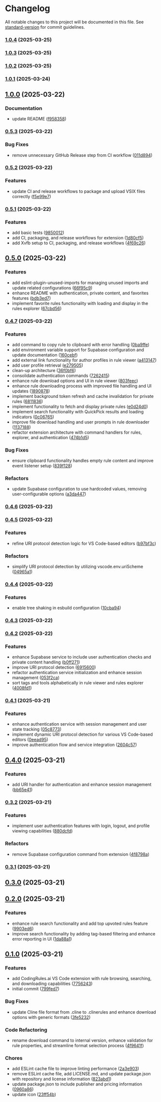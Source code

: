 # Changelog

All notable changes to this project will be documented in this file. See [standard-version](https://github.com/conventional-changelog/standard-version) for commit guidelines.

### [1.0.4](https://github.com/codingrules-ai/vscode-plugin/compare/v1.0.3...v1.0.4) (2025-03-25)

### [1.0.3](https://github.com/codingrules-ai/vscode-plugin/compare/v1.0.2...v1.0.3) (2025-03-25)

### [1.0.2](https://github.com/codingrules-ai/vscode-plugin/compare/v1.0.1...v1.0.2) (2025-03-25)

### [1.0.1](https://github.com/codingrules-ai/vscode-plugin/compare/v1.0.0...v1.0.1) (2025-03-24)

## [1.0.0](https://github.com/codingrules-ai/vscode-plugin/compare/v0.5.3...v1.0.0) (2025-03-22)

### Documentation

- update README ([f958358](https://github.com/codingrules-ai/vscode-plugin/commit/f9583585b3722a02d2e0bf109f43a089f179c1a8))

### [0.5.3](https://github.com/codingrules-ai/vscode-plugin/compare/v0.5.2...v0.5.3) (2025-03-22)

### Bug Fixes

- remove unnecessary GitHub Release step from CI workflow ([011d894](https://github.com/codingrules-ai/vscode-plugin/commit/011d8942647440b0625761ae9acd1b896149606b))

### [0.5.2](https://github.com/codingrules-ai/vscode-plugin/compare/v0.5.1...v0.5.2) (2025-03-22)

### Features

- update CI and release workflows to package and upload VSIX files correctly ([f5e99e7](https://github.com/codingrules-ai/vscode-plugin/commit/f5e99e74471c59d8dd4b631988dcb002a634b8cc))

### [0.5.1](https://github.com/codingrules-ai/vscode-plugin/compare/v0.5.0...v0.5.1) (2025-03-22)

### Features

- add basic tests ([9850012](https://github.com/codingrules-ai/vscode-plugin/commit/985001251dc037575d5a46237c2ac7f79676455a))
- add CI, packaging, and release workflows for extension ([1d80cf5](https://github.com/codingrules-ai/vscode-plugin/commit/1d80cf5dc5b8884440985afcbd4a8c8e976a0f5c))
- add Xvfb setup to CI, packaging, and release workflows ([4f69c26](https://github.com/codingrules-ai/vscode-plugin/commit/4f69c261a08d8db97f79e6145d9a8218cd749070))

## [0.5.0](https://github.com/codingrules-ai/vscode-plugin/compare/v0.4.7...v0.5.0) (2025-03-22)

### Features

- add eslint-plugin-unused-imports for managing unused imports and update related configurations ([66f95c9](https://github.com/codingrules-ai/vscode-plugin/commit/66f95c9a9d698b5595da46c117f5c6aa94c572b4))
- enhance README with authentication, private content, and favorites features ([bdb3ed7](https://github.com/codingrules-ai/vscode-plugin/commit/bdb3ed76650942cae8d1f9e93b583b7a6f8030f5))
- implement favorite rules functionality with loading and display in the rules explorer ([67cbd56](https://github.com/codingrules-ai/vscode-plugin/commit/67cbd56083d3c976c69466360c183373f1f2df50))

### [0.4.7](https://github.com/codingrules-ai/vscode-plugin/compare/v0.4.6...v0.4.7) (2025-03-22)

### Features

- add command to copy rule to clipboard with error handling ([0ba9ffe](https://github.com/codingrules-ai/vscode-plugin/commit/0ba9ffe4f85da85ca25118e6cd0b6dfcd481d72f))
- add environment variable support for Supabase configuration and update documentation ([160cebf](https://github.com/codingrules-ai/vscode-plugin/commit/160cebfdde58f0ebdb77e4a7c686e0693ebfc14a))
- add external link functionality for author profiles in rule viewer ([a413147](https://github.com/codingrules-ai/vscode-plugin/commit/a413147b061297e88956d2655cd9ebbca937893d))
- add user profile retrieval ([e279505](https://github.com/codingrules-ai/vscode-plugin/commit/e279505a35c423bb893e1937bcfae2ec2e83c30f))
- clean-up architecture ([36f0bf6](https://github.com/codingrules-ai/vscode-plugin/commit/36f0bf6d3eaca8bf515259a74d22f05f5ecec53e))
- consolidate authentication commands ([7262415](https://github.com/codingrules-ai/vscode-plugin/commit/72624154fb83050b4d25b20bceb5b83f67d0c125))
- enhance rule download options and UI in rule viewer ([803feec](https://github.com/codingrules-ai/vscode-plugin/commit/803feecf5f487c89265f191037b18e1738e566fb))
- enhance rule downloading process with improved file handling and UI updates ([1890878](https://github.com/codingrules-ai/vscode-plugin/commit/1890878a9d359304024533b039e543e1cb62a753))
- implement background token refresh and cache invalidation for private rules ([6811836](https://github.com/codingrules-ai/vscode-plugin/commit/681183639712695940337bbb40ecf2c0b0bde296))
- implement functionality to fetch and display private rules ([e0d24d0](https://github.com/codingrules-ai/vscode-plugin/commit/e0d24d0a527fca43317c399d9a6b0dd58b1dc46f))
- implement search functionality with QuickPick results and loading indicators ([0c06765](https://github.com/codingrules-ai/vscode-plugin/commit/0c0676535e5b78b70653cfc83b9ebe7af3a1abeb))
- improve file download handling and user prompts in rule downloader ([1137188](https://github.com/codingrules-ai/vscode-plugin/commit/1137188d90b6e9dc7c2a77b4c83a6aa5c65794c6))
- refactor extension architecture with command handlers for rules, explorer, and authentication ([474b1d5](https://github.com/codingrules-ai/vscode-plugin/commit/474b1d560a0a7b5ed6e40da3e848bcc90d08a4c4))

### Bug Fixes

- ensure clipboard functionality handles empty rule content and improve event listener setup ([839f128](https://github.com/codingrules-ai/vscode-plugin/commit/839f1281a5bb635ce6e193ca9a8322185cbf018f))

### Refactors

- update Supabase configuration to use hardcoded values, removing user-configurable options ([a3da447](https://github.com/codingrules-ai/vscode-plugin/commit/a3da447e93b35d32eee160cbd06bd4315bf2ea21))

### [0.4.6](https://github.com/codingrules-ai/vscode-plugin/compare/v0.4.5...v0.4.6) (2025-03-22)

### [0.4.5](https://github.com/codingrules-ai/vscode-plugin/compare/v0.4.4...v0.4.5) (2025-03-22)

### Features

- refine URI protocol detection logic for VS Code-based editors ([b97bf3c](https://github.com/codingrules-ai/vscode-plugin/commit/b97bf3c6210e6eb8408f81d0f427fd73eb7cb23f))

### Refactors

- simplify URI protocol detection by utilizing vscode.env.uriScheme ([04965a1](https://github.com/codingrules-ai/vscode-plugin/commit/04965a143e338d2491426ce48ad6f4c8c6f6263b))

### [0.4.4](https://github.com/codingrules-ai/vscode-plugin/compare/v0.4.3...v0.4.4) (2025-03-22)

### Features

- enable tree shaking in esbuild configuration ([10cba94](https://github.com/codingrules-ai/vscode-plugin/commit/10cba9430083507562da7f157707b24cf86ad12d))

### [0.4.3](https://github.com/codingrules-ai/vscode-plugin/compare/v0.4.2...v0.4.3) (2025-03-22)

### [0.4.2](https://github.com/codingrules-ai/vscode-plugin/compare/v0.4.1...v0.4.2) (2025-03-22)

### Features

- enhance Supabase service to include user authentication checks and private content handling ([b0ff271](https://github.com/codingrules-ai/vscode-plugin/commit/b0ff27133ac95e706b7938f724610e307f6bdd9d))
- improve URI protocol detection ([6915600](https://github.com/codingrules-ai/vscode-plugin/commit/6915600a13f6a2f06e9d788109d6cc92bf28bd93))
- refactor authentication service initialization and enhance session management ([053f2ca](https://github.com/codingrules-ai/vscode-plugin/commit/053f2ca095b962a7849e1e8ca130599b24b3b99f))
- sort tags and tools alphabetically in rule viewer and rules explorer ([4008fd1](https://github.com/codingrules-ai/vscode-plugin/commit/4008fd1291fae52e501aafe3dc772977713e49ed))

### [0.4.1](https://github.com/codingrules-ai/vscode-plugin/compare/v0.4.0...v0.4.1) (2025-03-21)

### Features

- enhance authentication service with session management and user state tracking ([05c8773](https://github.com/codingrules-ai/vscode-plugin/commit/05c877320757639a2a8703c4139b108d3ce2f526))
- implement dynamic URI protocol detection for various VS Code-based editors ([0eead95](https://github.com/codingrules-ai/vscode-plugin/commit/0eead955db0fc4a3f93c281d9a1fffe998d31173))
- improve authentication flow and service integration ([2604c57](https://github.com/codingrules-ai/vscode-plugin/commit/2604c577df7db8969a9f442c69c8f928453a39ee))

## [0.4.0](https://github.com/codingrules-ai/vscode-plugin/compare/v0.3.2...v0.4.0) (2025-03-21)

### Features

- add URI handler for authentication and enhance session management ([bb65e41](https://github.com/codingrules-ai/vscode-plugin/commit/bb65e41faaaa4713e10119362e3c62edb07cafe2))

### [0.3.2](https://github.com/codingrules-ai/vscode-plugin/compare/v0.3.1...v0.3.2) (2025-03-21)

### Features

- implement user authentication features with login, logout, and profile viewing capabilities ([880dcfd](https://github.com/codingrules-ai/vscode-plugin/commit/880dcfd4eac1ea1662a43a579c9ac85c0893e513))

### Refactors

- remove Supabase configuration command from extension ([4f8798a](https://github.com/codingrules-ai/vscode-plugin/commit/4f8798a74a6dd511d0e9a7515d6369011543c74c))

### [0.3.1](https://github.com/codingrules-ai/vscode-plugin/compare/v0.3.0...v0.3.1) (2025-03-21)

## [0.3.0](https://github.com/codingrules-ai/vscode-plugin/compare/v0.2.0...v0.3.0) (2025-03-21)

## [0.2.0](https://github.com/codingrules-ai/vscode-plugin/compare/v0.1.0...v0.2.0) (2025-03-21)

### Features

- enhance rule search functionality and add top upvoted rules feature ([9903ed6](https://github.com/codingrules-ai/vscode-plugin/commit/9903ed69528358b7a51280cdf0d1593b29f3c5ca))
- improve search functionality by adding tag-based filtering and enhance error reporting in UI ([1da88a1](https://github.com/codingrules-ai/vscode-plugin/commit/1da88a128f1c29adecf6cb2dec1a32f1d3ca950c))

## [0.1.0](https://github.com/codingrules-ai/vscode-plugin/releases/tag/v0.1.0) (2025-03-21)

### Features

- add CodingRules.ai VS Code extension with rule browsing, searching, and downloading capabilities ([7756243](https://github.com/codingrules-ai/vscode-plugin/commit/7756243))
- initial commit ([799fed7](https://github.com/codingrules-ai/vscode-plugin/commit/799fed7))

### Bug Fixes

- update Cline file format from .cline to .clinerules and enhance download options with generic formats ([3fe5232](https://github.com/codingrules-ai/vscode-plugin/commit/3fe5232))

### Code Refactoring

- rename download command to internal version, enhance validation for rule properties, and streamline format selection process ([4f9641f](https://github.com/codingrules-ai/vscode-plugin/commit/4f9641f))

### Chores

- add ESLint cache file to improve linting performance ([2a3e903](https://github.com/codingrules-ai/vscode-plugin/commit/2a3e903))
- remove ESLint cache file, add LICENSE.md, and update package.json with repository and license information ([823abd1](https://github.com/codingrules-ai/vscode-plugin/commit/823abd1))
- update package.json to include publisher and pricing information ([0960a86](https://github.com/codingrules-ai/vscode-plugin/commit/0960a86))
- update icon ([23ff54b](https://github.com/codingrules-ai/vscode-plugin/commit/23ff54b))

